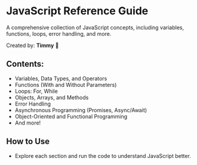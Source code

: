 # JavaScript Reference Guide

A comprehensive collection of JavaScript concepts, including variables, functions, loops, error handling, and more.

Created by: **Timmy** 🚀

## Contents:
- Variables, Data Types, and Operators
- Functions (With and Without Parameters)
- Loops: For, While
- Objects, Arrays, and Methods
- Error Handling
- Asynchronous Programming (Promises, Async/Await)
- Object-Oriented and Functional Programming
- And more!

## How to Use
- Explore each section and run the code to understand JavaScript better.
